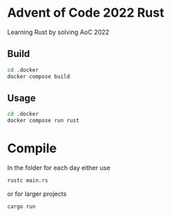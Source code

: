 # Advent of Code 2022 Rust

Learning Rust by solving AoC 2022

## Build

```sh
cd .docker
docker compose build
```

## Usage

```sh
cd .docker
docker compose run rust
```

# Compile 

In the folder for each day either use 

```sh
rustc main.rs
```

or for larger projects

```sh
cargo run
```


